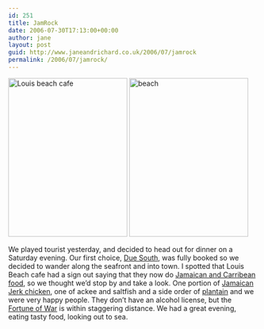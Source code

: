 ```yaml
---
id: 251
title: JamRock
date: 2006-07-30T17:13:00+00:00
author: jane
layout: post
guid: http://www.janeandrichard.co.uk/2006/07/jamrock
permalink: /2006/07/jamrock/
---
```

<img src="http://www.janeandrichard.co.uk/blog/img/2006/07/jamrock2.jpg" width="240" height="320" alt="Louis beach cafe" />&#160;<img src="http://www.janeandrichard.co.uk/blog/img/2006/07/jamrock1.jpg" width="240" height="320" alt="beach" />

We played tourist yesterday, and decided to head out for dinner on a Saturday evening. Our first choice, [Due South](http://principiagastronomica.com/post/15), was fully booked so we decided to wander along the seafront and into town. I spotted that Louis Beach cafe had a sign out saying that they now do [Jamaican and Carribean food](http://en.wikipedia.org/wiki/Jamaican_cuisine), so we thought we&#8217;d stop by and take a look. One portion of [Jamaican Jerk chicken](http://en.wikipedia.org/wiki/Jerk_chicken), one of ackee and saltfish and a side order of [plantain](http://en.wikipedia.org/wiki/Plantain) and we were very happy people. They don&#8217;t have an alcohol license, but the [Fortune of War](http://ultimatepubguide.com/pubs/info.phtml?pub_id=176) is within staggering distance. We had a great evening, eating tasty food, looking out to sea.